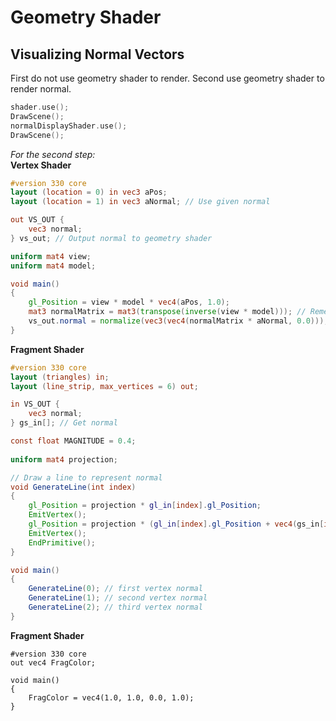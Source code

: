 # Geometry Shader
## Visualizing Normal Vectors
First do not use geometry shader to render. Second use geometry shader to render normal.
```C++
shader.use();
DrawScene();
normalDisplayShader.use();
DrawScene();
```
_For the second step:_  
__Vertex Shader__
```GLSL
#version 330 core
layout (location = 0) in vec3 aPos;
layout (location = 1) in vec3 aNormal; // Use given normal

out VS_OUT {
    vec3 normal;
} vs_out; // Output normal to geometry shader

uniform mat4 view;
uniform mat4 model;

void main()
{
    gl_Position = view * model * vec4(aPos, 1.0); 
    mat3 normalMatrix = mat3(transpose(inverse(view * model))); // Remember deal with scaling
    vs_out.normal = normalize(vec3(vec4(normalMatrix * aNormal, 0.0)));
}
```
__Fragment Shader__
```GLSL
#version 330 core
layout (triangles) in;
layout (line_strip, max_vertices = 6) out;

in VS_OUT {
    vec3 normal;
} gs_in[]; // Get normal

const float MAGNITUDE = 0.4;
  
uniform mat4 projection;

// Draw a line to represent normal
void GenerateLine(int index)
{
    gl_Position = projection * gl_in[index].gl_Position;
    EmitVertex();
    gl_Position = projection * (gl_in[index].gl_Position + vec4(gs_in[index].normal, 0.0) * MAGNITUDE);
    EmitVertex();
    EndPrimitive();
}

void main()
{
    GenerateLine(0); // first vertex normal
    GenerateLine(1); // second vertex normal
    GenerateLine(2); // third vertex normal
}  
```
__Fragment Shader__
```
#version 330 core
out vec4 FragColor;

void main()
{
    FragColor = vec4(1.0, 1.0, 0.0, 1.0);
}
```
